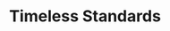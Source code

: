 ---
ee_id_thing: '106'
site: '1'
type: '2'
inv_num: 2011-082
add_credit:
url: 2011-082-timeless-standards
title: Timeless Standards
year: '2011'
display_year: '2011'
medium: Inkjet on canvas
dims: 56 x 40 inches
pitch: "​Scan of a Lacoste shirt."
ps:
live_url:
youtube:
related_code:
imgs: timeless-standards-2011-082-full-cropped-database-KA.jpg
subheading:
download:
commission:
related:
layout: things-i-made
---